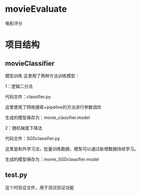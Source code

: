 # movieEvaluate
电影评分


# 项目结构
## movieClassifier  
模型训练
这里用了两种方法训练模型：

1：逻辑二分法

代码文件：classifier.py

这里使用了网格搜索+pipeline的方法进行参数调优

生成的模型保存为：movie_classifier.model

2：随机梯度下降法

代码文件：SGDclassifier.py

这里是和外学习法，批量训练数据，模型可以通过新增数据持续学习。

生成的模型保存为：movie_SGDclassifier.model

## test.py
这个时验证文件，用于测试验证功能